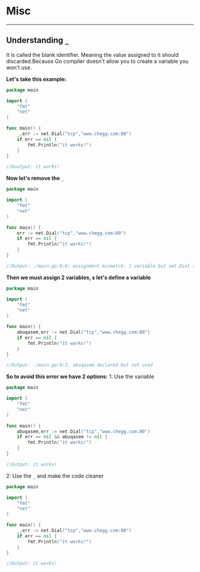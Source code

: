 # Misc
---
## Understanding `_`
It is  called the blank identifier. Meaning the value assigned to it  should discarded.Because Go compiler doesn't allow you to create a variable you won't use.

**Let's take this example:**
```go
package main

import (
	"fmt"
	"net"
)

func main() {
	_,err := net.Dial("tcp","www.chegg.com:80")
	if err == nil {
		fmt.Println("it works!")
	}
}

//Ouutput: it works!
```
**Now let's remove the** `_`
```go
package main

import (
	"fmt"
	"net"
)

func main() {
	err := net.Dial("tcp","www.chegg.com:80")
	if err == nil {
		fmt.Println("it works!")
	}
}

//Output: ./main.go:9:6: assignment mismatch: 1 variable but net.Dial returns 2 values
```
**Then we must assign 2 variables, s let's define a variable**
```go
package main

import (
	"fmt"
	"net"
)

func main() {
	abuqasem,err := net.Dial("tcp","www.chegg.com:80")
	if err == nil {
		fmt.Println("it works!")
	}
}

//Output: ./main.go:9:2: abuqasem declared but not used
```
**So to avoid this error we have 2 options:**
1: Use the variable
```go
package main

import (
	"fmt"
	"net"
)

func main() {
	abuqasem,err := net.Dial("tcp","www.chegg.com:80")
	if err == nil && abuqasem != nil {
		fmt.Println("it works!")
	}
}

//Output: it works!
```
2: Use the `_` and make the code cleaner
```go
package main

import (
	"fmt"
	"net"
)

func main() {
	_,err := net.Dial("tcp","www.chegg.com:80")
	if err == nil {
		fmt.Println("it works!")
	}
}

//Output: it works!
```
